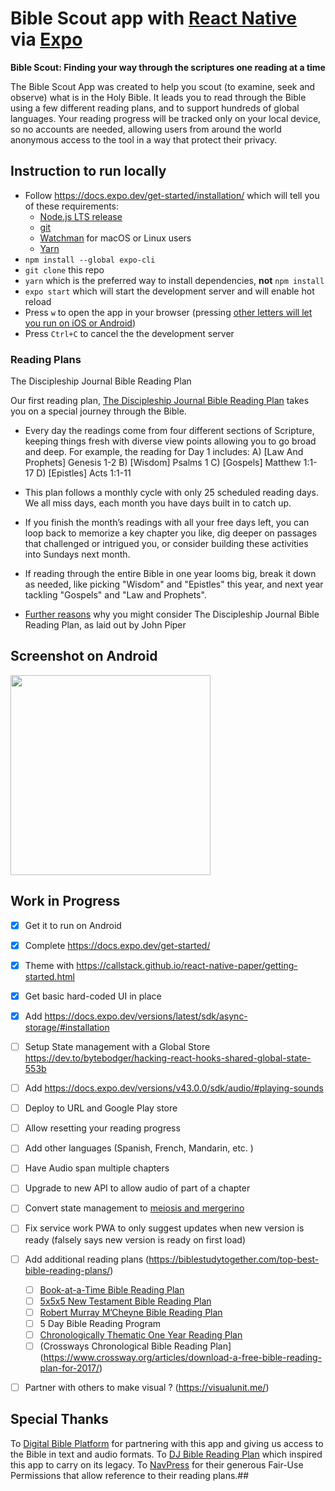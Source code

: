 # Bible Scout app with [React Native](https://reactnative.dev/) via [Expo](https://docs.expo.dev/)
**Bible Scout: Finding your way through the scriptures one reading at a time**

The Bible Scout App was created to help you scout (to examine, seek and observe) what is in the Holy Bible. It leads you to read through the Bible using a few different reading plans, and to support hundreds of global languages. Your reading progress will be tracked only on your local device, so no accounts are needed, allowing users from around the world anonymous access to the tool in a way that protect their privacy.

## Instruction to run locally
- Follow https://docs.expo.dev/get-started/installation/ which will tell you of these requirements:
   - [Node.js LTS release](https://nodejs.org/en/)
   - [git](https://git-scm.com/)
   - [Watchman](https://facebook.github.io/watchman/docs/install#buildinstall) for macOS or Linux users
   - [Yarn](https://classic.yarnpkg.com/en/docs/install)
- `npm install --global expo-cli`
- `git clone` this repo
- `yarn` which is the preferred way to install dependencies, **not** `npm install`
- `expo start` which will start the development server and will enable hot reload
- Press `w` to open the app in your browser (pressing [other letters will let you run on iOS or Android](https://docs.expo.dev/get-started/create-a-new-app/#opening-the-app-on-your-phonetablet))
- Press `Ctrl+C` to cancel the the development server

### Reading Plans
The Discipleship Journal Bible Reading Plan

Our first reading plan, [The Discipleship Journal Bible Reading Plan](https://www.navigators.org/wp-content/uploads/2017/04/Discipleship-Journal-Bible-Reading-Plan-9781617479083.pdf) takes you on a special journey through the Bible.

- Every day the readings come from four different sections of Scripture, keeping things fresh with diverse view points allowing you to go broad and deep.
For example, the reading for Day 1 includes:
A) [Law And Prophets] Genesis 1-2
B) [Wisdom] Psalms 1
C) [Gospels] Matthew 1:1-17
D) [Epistles] Acts 1:1-11

- This plan follows a monthly cycle with only 25 scheduled reading days. We all miss days, each month you have days built in to catch up.

- If you finish the month’s readings with all your free days left, you can loop back to memorize a key chapter you like, dig deeper on passages that challenged or intrigued you, or consider building these activities into Sundays next month.

- If reading through the entire Bible in one year looms big, break it down as needed, like picking "Wisdom" and "Epistles" this year, and next year tackling "Gospels" and "Law and Prophets".

- [Further reasons](https://www.desiringgod.org/interviews/a-new-year-a-new-bible-reading-plan) why you might consider The Discipleship Journal Bible Reading Plan, as laid out by John Piper


## Screenshot on Android
<!-- ![Screenshot_20211118-222230_Expo Go](https://user-images.githubusercontent.com/5218249/142559656-4566201e-f34b-4a0b-9891-78336c3e95a5.jpg) -->
<img src="https://user-images.githubusercontent.com/5218249/142559656-4566201e-f34b-4a0b-9891-78336c3e95a5.jpg" width="320" />

## Work in Progress
- [x] Get it to run on Android
- [x] Complete https://docs.expo.dev/get-started/
- [x] Theme with https://callstack.github.io/react-native-paper/getting-started.html
- [x] Get basic hard-coded UI in place
- [x] Add https://docs.expo.dev/versions/latest/sdk/async-storage/#installation
- [ ] Setup State management with a Global Store https://dev.to/bytebodger/hacking-react-hooks-shared-global-state-553b
- [ ] Add https://docs.expo.dev/versions/v43.0.0/sdk/audio/#playing-sounds
- [ ] Deploy to URL and Google Play store
- [ ] Allow resetting your reading progress 
- [ ] Add other languages (Spanish, French, Mandarin, etc. )
- [ ] Have Audio span multiple chapters
- [ ] Upgrade to new API to allow audio of part of a chapter
- [ ] Convert state management to [meiosis and mergerino](http://meiosis.js.org/tutorial/05-meiosis-with-mergerino.html)
- [ ] Fix service work PWA to only suggest updates when new version is ready (falsely says new version is ready on first load)
- [ ] Add additional reading plans (https://biblestudytogether.com/top-best-bible-reading-plans/)
  - [ ] [Book-at-a-Time Bible Reading Plan](https://www.navigators.org/resource/bible-reading-plans/)
  - [ ] [5x5x5 New Testament Bible Reading Plan](https://www.navigators.org/resource/bible-reading-plans/) 
  - [ ] [Robert Murray M’Cheyne Bible Reading Plan](https://www.crossway.org/articles/download-a-free-bible-reading-plan-for-2017/)
  - [ ] 5 Day Bible Reading Program
  - [ ] [Chronologically Thematic One Year Reading Plan](https://treasureinthebible.com/UndatedThematicallyChronologicalBible%20ReadingPlanRevised2012-11-13.pdf)
  - [ ] (Crossways Chronological Bible Reading Plan](https://www.crossway.org/articles/download-a-free-bible-reading-plan-for-2017/)
- [ ] Partner with others to make visual ? (https://visualunit.me/)


## Special Thanks
To [Digital Bible Platform](https://www.digitalbibleplatform.com/about) for partnering with this app and giving us access to the Bible in text and audio formats.
To [DJ Bible Reading Plan](https://play.google.com/store/apps/details?id=huss.john.djbible&hl=en_US) which inspired this app to carry on its legacy.
To [NavPress](https://www.navigators.org/resource/bible-reading-plans) for their generous Fair-Use Permissions that allow reference to their reading plans.##